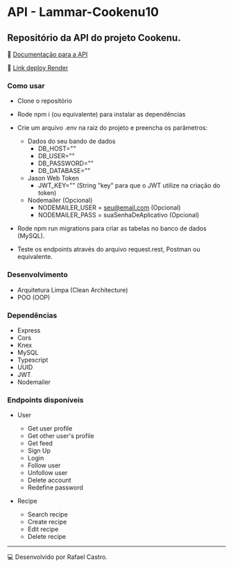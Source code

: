 # API - Lammar-Cookenu10
## Repositório da API do projeto Cookenu.

:green_book: [Documentação para a API](https://documenter.getpostman.com/view/22376211/2s93CHuFSJ)

:satellite: [Link deploy Render](https://cookenu10.onrender.com)

### Como usar
- Clone o repositório
- Rode npm i (ou equivalente) para instalar as dependências
- Crie um arquivo .env na raiz do projeto e preencha os parâmetros:
    - Dados do seu bando de dados
        - DB_HOST=""
        - DB_USER=""
        - DB_PASSWORD=""
        - DB_DATABASE=""
    - Jason Web Token
        - JWT_KEY="" (String "key" para que o JWT utilize na criação do token)
    - Nodemailer (Opcional)
        - NODEMAILER_USER = seu@email.com (Opcional)
        - NODEMAILER_PASS = suaSenhaDeAplicativo (Opcional)
        
- Rode npm run migrations para criar as tabelas no banco de dados (MySQL).
- Teste os endpoints através do arquivo request.rest, Postman ou equivalente.

### Desenvolvimento
- Arquitetura Limpa (Clean Architecture)
- POO (OOP)

### Dependências
* Express
* Cors
* Knex
* MySQL
* Typescript
* UUID
* JWT
* Nodemailer


### Endpoints disponíveis
* User
  - Get user profile
  - Get other user's profile
  - Get feed
  - Sign Up
  - Login
  - Follow user
  - Unfollow user
  - Delete account
  - Redefine password
  
 * Recipe
   - Search recipe
   - Create recipe
   - Edit recipe
   - Delete recipe


---
:computer: Desenvolvido por Rafael Castro.
